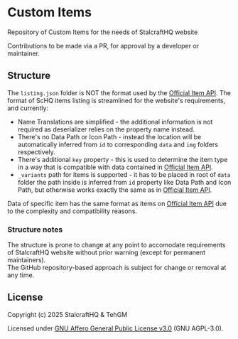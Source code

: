 # Custom Items
Repository of Custom Items for the needs of StalcraftHQ website

Contributions to be made via a PR, for approval by a developer or maintainer.

## Structure
The `listing.json` folder is NOT the format used by the [Official Item API](https://github.com/EXBO-Studio/stalcraft-database). The format of ScHQ items listing is streamlined for the website's requirements, and currently:
- Name Translations are simplified - the additional information is not required as deserializer relies on the property name instead.
- There's no Data Path or Icon Path - instead the location will be automatically inferred from `id` to corresponding `data` and `img` folders respectively.
- There's additional `key` property - this is used to determine the item type in a way that is compatible with data contained in [Official Item API](https://github.com/EXBO-Studio/stalcraft-database).
- `_variants` path for items is supported - it has to be placed in root of `data` folder the path inside is inferred from `id` property like Data Path and Icon Path, but otherwise works exactly the same as in [Official Item API](https://github.com/EXBO-Studio/stalcraft-database).

Data of specific item has the same format as items on [Official Item API](https://github.com/EXBO-Studio/stalcraft-database) due to the complexity and compatibility reasons.

### Structure notes
The structure is prone to change at any point to accomodate requirements of StalcraftHQ website without prior warning (except for permanent maintainers).  
The GitHub repository-based approach is subject for change or removal at any time.

## License
Copyright (c) 2025 StalcraftHQ & TehGM

Licensed under [GNU Affero General Public License v3.0](LICENSE) (GNU AGPL-3.0).

